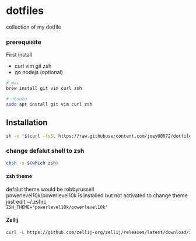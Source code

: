 # dotfiles
collection of my dotfile

### prerequisite
First install 
- curl vim git zsh
- go nodejs (optional)

```bash
# mac 
brew install git vim curl zsh

# ubuntu
sudo apt install git vim curl zsh

```

## Installation

```bash
sh -c "$(curl -fsSL https://raw.githubusercontent.com/joey00072/dotfiles/master/install.sh)"
```

### change defalut shell to zsh

```bash
chsh -s $(which zsh)
```

#### zsh theme 
defalut theme would be robbyrussell <br />
powerlevel10k/powerlevel10k is installed but not activated 
to change theme just edit ~/.zshrc <br/>
`ZSH_THEME="powerlevel10k/powerlevel10k"`


#### Zellij 
```bash
curl -L https://github.com/zellij-org/zellij/releases/latest/download/zellij-x86_64-unknown-linux-musl.tar.gz -o /tmp/zellij.tgz && tar -xzf /tmp/zellij.tgz -C /tmp && sudo mv /tmp/zellij /usr/local/bin/ && rm /tmp/zellij.tgz
```
